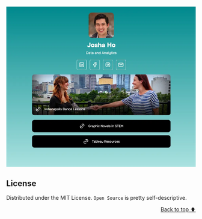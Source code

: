<a id="readme-top"></a>

![AstroLinkHub Screenshot](/public/screenshot.webp)


## License

Distributed under the MIT License. `Open Source` is pretty self-descriptive.

<p align="right"><a href="#readme-top">Back to top ⬆️</a></p>
